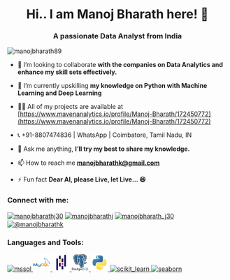 <h1 align="center">Hi.. I am Manoj Bharath here! 👋 </h1>
<h3 align="center">A passionate Data Analyst from India</h3>

<p align="left"> <img src="https://komarev.com/ghpvc/?username=manojbharath89&label=Profile%20views&color=0e75b6&style=flat" alt="manojbharath89" /> </p>

- 👯 I’m looking to collaborate **with the companies on Data Analytics and enhance my skill sets effectively.**

- 🌱 I’m currently upskilling **my knowledge on Python with Machine Learning and Deep Learning**

- 👨‍💻 All of my projects are available at [https://www.mavenanalytics.io/profile/Manoj-Bharath/172450772](https://www.mavenanalytics.io/profile/Manoj-Bharath/172450772)

- 📞 +91-8807474836 | WhatsApp | Coimbatore, Tamil Nadu, IN

- 💬 Ask me anything, **I’ll try my best to share my knowledge.**

- 📫 How to reach me **manojbharathk@gmail.com**

- ⚡ Fun fact  **Dear AI, please Live, let Live... 😆**

<h3 align="left">Connect with me:</h3>
<p align="left">
<a href="https://linkedin.com/in/manojbharathj30" target="blank"><img align="center" src="https://raw.githubusercontent.com/MaheshBharadwaj/github-profile-readme-generator/neutral-icons/src/images/icons/Social/linked-in-alt.svg" alt="manojbharathj30" height="30" width="40" /></a>
<a href="https://kaggle.com/manojbharathj" target="blank"><img align="center" src="https://raw.githubusercontent.com/MaheshBharadwaj/github-profile-readme-generator/neutral-icons/src/images/icons/Social/kaggle.svg" alt="manojbharathj" height="30" width="40" /></a>
<a href="https://instagram.com/manojbharath_j30" target="blank"><img align="center" src="https://raw.githubusercontent.com/MaheshBharadwaj/github-profile-readme-generator/neutral-icons/src/images/icons/Social/instagram.svg" alt="manojbharath_j30" height="30" width="40" /></a>
<a href="https://medium.com/@manojbharathk" target="blank"><img align="center" src="https://raw.githubusercontent.com/MaheshBharadwaj/github-profile-readme-generator/neutral-icons/src/images/icons/Social/medium.svg" alt="@manojbharathk" height="30" width="40" /></a>
</p>

<h3 align="left">Languages and Tools:</h3>
<p align="left"> <a href="https://www.microsoft.com/en-us/sql-server" target="_blank" rel="noreferrer"> <img src="https://www.svgrepo.com/show/303229/microsoft-sql-server-logo.svg" alt="mssql" width="40" height="40"/> </a> <a href="https://www.mysql.com/" target="_blank" rel="noreferrer"> <img src="https://raw.githubusercontent.com/devicons/devicon/master/icons/mysql/mysql-original-wordmark.svg" alt="mysql" width="40" height="40"/> </a> <a href="https://pandas.pydata.org/" target="_blank" rel="noreferrer"> <img src="https://raw.githubusercontent.com/devicons/devicon/2ae2a900d2f041da66e950e4d48052658d850630/icons/pandas/pandas-original.svg" alt="pandas" width="40" height="40"/> </a> <a href="https://www.postgresql.org" target="_blank" rel="noreferrer"> <img src="https://raw.githubusercontent.com/devicons/devicon/master/icons/postgresql/postgresql-original-wordmark.svg" alt="postgresql" width="40" height="40"/> </a> <a href="https://www.python.org" target="_blank" rel="noreferrer"> <img src="https://raw.githubusercontent.com/devicons/devicon/master/icons/python/python-original.svg" alt="python" width="40" height="40"/> </a> <a href="https://scikit-learn.org/" target="_blank" rel="noreferrer"> <img src="https://upload.wikimedia.org/wikipedia/commons/0/05/Scikit_learn_logo_small.svg" alt="scikit_learn" width="40" height="40"/> </a> <a href="https://seaborn.pydata.org/" target="_blank" rel="noreferrer"> <img src="https://seaborn.pydata.org/_images/logo-mark-lightbg.svg" alt="seaborn" width="40" height="40"/> </a> </p>

